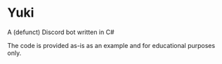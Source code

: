 # Yuki
A (defunct) Discord bot written in C#

The code is provided as-is as an example and for educational purposes only.
